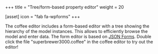 +++
title = "Tree/form-based property editor"
weight = 20

[asset]
  icon = "fab fa-wpforms"
+++

The coffee editor includes a form-based editor with a tree showing the hierarchy of the model instances. This allows to efficiently browse the model and enter data. The form editor is based on [JSON Forms](https://jsonforms.io). Double click the file "superbrewer3000.coffee" in the coffee editor to try out the editor!
